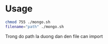 # Usage

``` bash
chmod 755 ./mongo.sh
filename="path" ./mongo.sh
```
Trong do path la duong dan den file can import